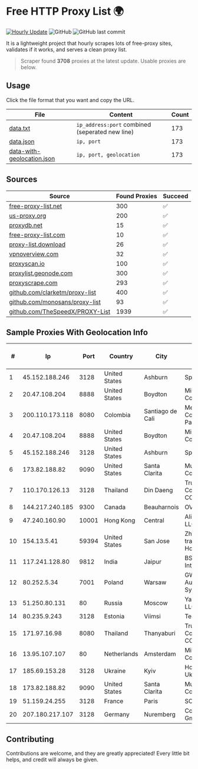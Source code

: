 
# Free HTTP Proxy List 🌍

[![Hourly Update](https://github.com/mertguvencli/http-proxy-list/actions/workflows/main.yml/badge.svg?branch=main)](https://github.com/mertguvencli/http-proxy-list/actions/workflows/main.yml)
![GitHub](https://img.shields.io/github/license/mertguvencli/http-proxy-list)
![GitHub last commit](https://img.shields.io/github/last-commit/mertguvencli/http-proxy-list)

It is a lightweight project that hourly scrapes lots of free-proxy sites, validates if it works, and serves a clean proxy list.


> Scraper found **3708** proxies at the latest update. Usable proxies are below.

## Usage

Click the file format that you want and copy the URL.


|File|Content|Count|
|----|-------|-----|
|[data.txt](https://raw.githubusercontent.com/mertguvencli/http-proxy-list/main/proxy-list/data.txt)|`ip_address:port` combined (seperated new line)|173|
|[data.json](https://raw.githubusercontent.com/mertguvencli/http-proxy-list/main/proxy-list/data.json)|`ip, port`|173|
|[data-with-geolocation.json](https://raw.githubusercontent.com/mertguvencli/http-proxy-list/main/proxy-list/data-with-geolocation.json)|`ip, port, geolocation`|173|

## Sources

|Source|Found Proxies|Succeed|
|------|-------------|-------|
|[free-proxy-list.net](https://free-proxy-list.net)|300|✅|
|[us-proxy.org](https://www.us-proxy.org)|200|✅|
|[proxydb.net](http://proxydb.net)|15|✅|
|[free-proxy-list.com](https://free-proxy-list.com/?page=&port=&type%5B%5D=http&type%5B%5D=https&up_time=0&search=Search)|10|✅|
|[proxy-list.download](https://www.proxy-list.download/HTTP)|26|✅|
|[vpnoverview.com](https://vpnoverview.com/privacy/anonymous-browsing/free-proxy-servers)|32|✅|
|[proxyscan.io](https://www.proxyscan.io)|100|✅|
|[proxylist.geonode.com](https://proxylist.geonode.com/api/proxy-list?limit=300&page=1&sort_by=lastChecked&sort_type=desc&protocols=http,https)|300|✅|
|[proxyscrape.com](https://api.proxyscrape.com/v2/?request=displayproxies&protocol=http&timeout=10000&country=all&ssl=all&anonymity=all)|293|✅|
|[github.com/clarketm/proxy-list](https://raw.githubusercontent.com/clarketm/proxy-list/master/proxy-list-raw.txt)|400|✅|
|[github.com/monosans/proxy-list](https://raw.githubusercontent.com/monosans/proxy-list/main/proxies/http.txt)|93|✅|
|[github.com/TheSpeedX/PROXY-List](https://raw.githubusercontent.com/TheSpeedX/PROXY-List/master/http.txt)|1939|✅|


## Sample Proxies With Geolocation Info

|#|Ip|Port|Country|City|Internet Service Provider|
|-|--|----|-------|----|-------------------------|
|1|45.152.188.246|3128|United States|Ashburn|Sprint|
|2|20.47.108.204|8888|United States|Boydton|Microsoft Corporation|
|3|200.110.173.118|8080|Colombia|Santiago de Cali|Media Commerce Partners S.A|
|4|20.47.108.204|8888|United States|Boydton|Microsoft Corporation|
|5|45.152.188.246|3128|United States|Ashburn|Sprint|
|6|173.82.188.82|9090|United States|Santa Clarita|Multacom Corporation|
|7|110.170.126.13|3128|Thailand|Din Daeng|True Internet Corporation CO. Ltd.|
|8|144.217.240.185|9300|Canada|Beauharnois|OVH SAS|
|9|47.240.160.90|10001|Hong Kong|Central|Alibaba.com LLC|
|10|154.13.5.41|59394|United States|San Jose|Zhihua Lu trading as HostHub|
|11|117.241.128.80|9812|India|Jaipur|BSNL Internet|
|12|80.252.5.34|7001|Poland|Warsaw|GWNET Autonomus System|
|13|51.250.80.131|80|Russia|Moscow|Yandex.Cloud LLC|
|14|80.235.9.243|3128|Estonia|Viimsi|Telia Eesti AS|
|15|171.97.16.98|8080|Thailand|Thanyaburi|True Internet Corporation CO. Ltd.|
|16|13.95.107.107|80|Netherlands|Amsterdam|Microsoft Corporation|
|17|185.69.153.28|3128|Ukraine|Kyiv|Hosting Ukraine LTD|
|18|173.82.188.82|9090|United States|Santa Clarita|Multacom Corporation|
|19|51.159.24.255|3128|France|Paris|SCALEWAY|
|20|207.180.217.107|3128|Germany|Nuremberg|Contabo GmbH|



## Contributing

Contributions are welcome, and they are greatly appreciated! Every
little bit helps, and credit will always be given.

